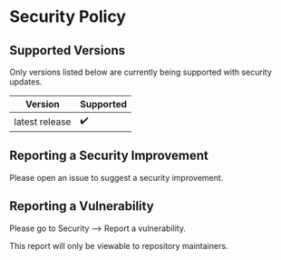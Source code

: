 # Security Policy

## Supported Versions

Only versions listed below are currently being supported with security updates.

| Version | Supported          |
| ------- | ------------------ |
| latest release  | :heavy_check_mark: |


## Reporting a Security Improvement

Please open an issue to suggest a security improvement.

## Reporting a Vulnerability

Please go to Security --> Report a vulnerability.

This report will only be viewable to repository maintainers.
